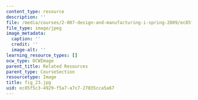 ```yaml
---
content_type: resource
description: ''
file: /media/courses/2-007-design-and-manufacturing-i-spring-2009/ec85f5c34929f5a7a7c727035cca5a67_fig_23.jpg
file_type: image/jpeg
image_metadata:
  caption: ''
  credit: ''
  image-alt: ''
learning_resource_types: []
ocw_type: OCWImage
parent_title: Related Resources
parent_type: CourseSection
resourcetype: Image
title: fig_23.jpg
uid: ec85f5c3-4929-f5a7-a7c7-27035cca5a67
---
```

